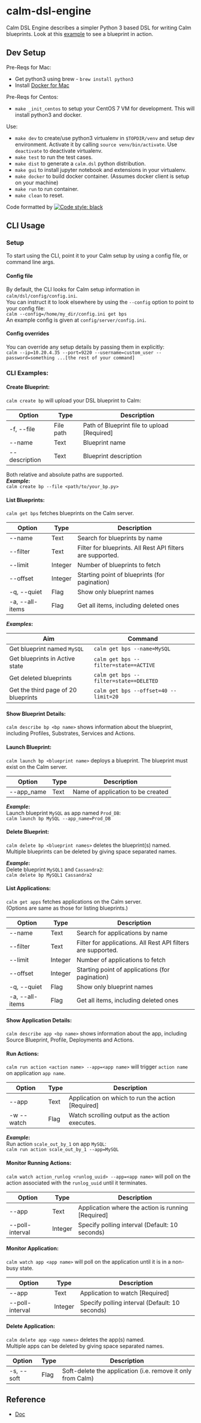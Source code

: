 # calm-dsl-engine

Calm DSL Engine describes a simpler Python 3 based DSL for writing Calm blueprints.
Look at this [example](https://github.com/ideadevice/calm-dsl-engine/blob/master/tests/next_demo/test_next_demo.py) to see a blueprint in action.

## Dev Setup

Pre-Reqs for Mac:
 - Get python3 using brew - `brew install python3`
 - Install [Docker for Mac](https://hub.docker.com/editions/community/docker-ce-desktop-mac)

Pre-Reqs for Centos:
 - `make _init_centos` to setup your CentOS 7 VM for development. This will install python3 and docker.

Use:
 -  `make dev` to create/use python3 virtualenv in `$TOPDIR/venv` and setup dev environment. Activate it by calling `source venv/bin/activate`. Use `deactivate` to deactivate virtualenv.
 -  `make test` to run the test cases.
 -  `make dist` to generate a `calm.dsl` python distribution.
 -  `make gui` to install jupyter notebook and extensions in your virtualenv.
 -  `make docker` to build docker container. (Assumes docker client is setup on your machine)
 -  `make run` to run container.
 -  `make clean` to reset.


Code formatted by [![Code style: black](https://img.shields.io/badge/code%20style-black-000000.svg)](https://github.com/ambv/black)


## CLI Usage

### Setup

 To start using the CLI, point it to your Calm setup by using a config file, or command line args.

 #### Config file

 By default, the CLI looks for Calm setup information in `calm/dsl/config/config.ini`.<br/>
 You can instruct it to look elsewhere by using the `--config` option to point to your config file:<br/>
 `calm --config=/home/my_dir/config.ini get bps`<br/>
 An example config is given at `config/server/config.ini`.

#### Config overrides
 You can override any setup details by passing them in explicitly:<br/>
 `calm --ip=10.20.4.35 --port=9220 --username=custom_user --password=something ...[the rest of your command]`

### CLI Examples:

#### Create Blueprint:
 `calm create bp` will upload your DSL blueprint to Calm:

 | Option  		    | Type 			    | Description	                                |
 | -------------  | ------------- |---------------------------------------------|
 | -f, --file  	  | File path  	  | Path of Blueprint file to upload  [Required]|
 | \-\-name  		  | Text          |	Blueprint name |
 | \-\-description | Text          |	Blueprint description            |

 Both relative and absolute paths are supported.<br/>
 **_Example_:**<br/>
 `calm create bp --file <path/to/your_bp.py>`

#### List Blueprints:
 `calm get bps` fetches blueprints on the Calm server.

 | Option  		    | Type     			| Description	                                |
 | -------------  | ------------- |---------------------------------------------|
 | \-\-name  		  | Text          |	Search for blueprints by name |
 | \-\-filter      | Text         |	Filter for blueprints. All Rest API filters are supported. |
 | \-\-limit       | Integer      |	Number of blueprints to fetch              |
 | \-\-offset      | Integer      |	Starting point of blueprints (for pagination)            |
 | -q, \-\-quiet   | Flag         |	Show only blueprint names              |
 | -a, \-\-all-items| Flag        |	Get all items, including deleted ones              |

 **_Examples_:**

 | Aim  		                       | Command	                                   |
 | ----------------------------    | --------------------------------------------|
 | Get blueprint named `MySQL`     | `calm get bps --name=MySQL`           |
 | Get blueprints in Active state   | `calm get bps --filter=state==ACTIVE` |
 | Get deleted blueprints          | `calm get bps --filter=state==DELETED` |
 | Get the third page of 20 blueprints | `calm get bps --offset=40 --limit=20` |

#### Show Blueprint Details:
 `calm describe bp <bp name>` shows information about the blueprint, including Profiles, Substrates, Services and Actions.

#### Launch Blueprint:
 `calm launch bp <blueprint name>` deploys a blueprint. The blueprint must exist on the Calm server.

 | Option  		    | Type     			| Description	                                |
 | -------------  | ------------- |---------------------------------------------|
 | \-\-app_name   | Text          |	Name of application to be created |

 **_Example_:**<br/>
  Launch blueprint `MySQL` as app named `Prod_DB`: <br/>
  `calm launch bp MySQL --app_name=Prod_DB`

#### Delete Blueprint:
 `calm delete bp <blueprint names>` deletes the blueprint(s) named. <br/>
 Multiple blueprints can be deleted by giving space separated names.

**_Example_:**<br/>
  Delete blueprint `MySQL1` and `Cassandra2`: <br/>
  `calm delete bp MySQL1 Cassandra2`

#### List Applications:
 `calm get apps` fetches applications on the Calm server.<br/>
 (Options are same as those for listing blueprints.)

 | Option  		    | Type     			| Description	                                |
 | -------------  | ------------- |---------------------------------------------|
 | \-\-name  		  | Text          |	Search for applications by name |
 | \-\-filter      | Text         |	Filter for applications. All Rest API filters are supported. |
 | \-\-limit       | Integer      |	Number of applications to fetch              |
 | \-\-offset      | Integer      |	Starting point of applications (for pagination)            |
 | -q, \-\-quiet   | Flag         |	Show only blueprint names              |
 | -a, \-\-all-items| Flag        |	Get all items, including deleted ones              |

#### Show Application Details:
 `calm describe app <bp name>` shows information about the app, including Source Blueprint, Profile, Deployments and Actions.

#### Run Actions:
 `calm run action <action name> --app=<app name>` will trigger `action name` on application `app name`.

 | Option  		    | Type     			| Description	                                |
 | -------------  | ------------- |---------------------------------------------|
 | \-\-app  		  | Text          |	Application on which to run the action [Required] |
 | -w \-\-watch   | Flag          |	Watch scrolling output as the action executes. |

 **_Example_:**<br/>
  Run action `scale_out_by_1` on app `MySQL`: <br/>
  `calm run action scale_out_by_1 --app=MySQL`

#### Monitor Running Actions:
 `calm watch action_runlog <runlog_uuid> --app=<app name>` will poll on the action associated with the `runlog_uuid` until it terminates.

 | Option  		    | Type     			| Description	                                |
 | -------------  | ------------- |---------------------------------------------|
 | \-\-app  		  | Text          |	Application where the action is running [Required] |
 | \-\-poll-interval | Integer    |	Specify polling interval (Default: 10 seconds) |

#### Monitor Application:
 `calm watch app <app name>` will poll on the application until it is in a non-busy state.

 | Option  		    | Type     			| Description	                                |
 | -------------  | ------------- |---------------------------------------------|
 | \-\-app  		  | Text          |	Application to watch [Required] |
 | \-\-poll-interval | Integer    |	Specify polling interval (Default: 10 seconds) |

#### Delete Application:
 `calm delete app <app names>` deletes the app(s) named. <br/>
 Multiple apps can be deleted by giving space separated names.

 | Option  		    | Type     			| Description	                                |
 | -------------  | ------------- |---------------------------------------------|
 | -s, \-\-soft  	| Flag          |	Soft-delete the application (i.e. remove it only from Calm) |



## Reference

 - [Doc](https://docs.google.com/document/d/1SVTDISGy-1gZdeSOMyONON4WP6iFpZGJkdVkB_lEeZs/edit)
